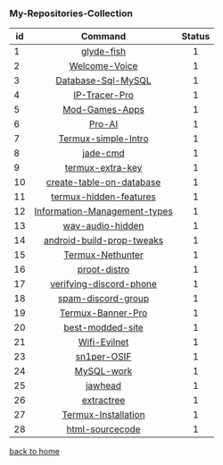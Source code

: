 ### My-Repositories-Collection


id | Command | Status |
-- |:--:|:--:|
1  | <a href="https://github.com/poisk-ls/glyde-fish">glyde-fish </a> | 1
2  | <a href="https://github.com/poisk-ls/Welcome-Voice">Welcome-Voice</a> | 1
3  | <a href="https://github.com/poisk-ls/Database-Sql-MySQL">Database-Sql-MySQL</a> | 1
4  | <a href="https://github.com/poisk-ls/IP-Tracer-Pro">IP-Tracer-Pro </a> | 1
5  | <a href="https://github.com/poisk-ls/Mod-Games-Apps">Mod-Games-Apps </a> | 1
6  | <a href="https://github.com/poisk-ls/Pro-AI">Pro-AI </a> | 1
7  | <a href="https://github.com/poisk-ls/Termux-simple-Intro">Termux-simple-Intro</a> | 1
8  | <a href="https://github.com/poisk-ls/jade-cmd">jade-cmd</a>| 1
9  | <a href="https://github.com/poisk-ls/termux-extra-key">termux-extra-key</a>| 1
10 | <a href="https://github.com/poisk-ls/create-table-on-database">create-table-on-database </a>| 1
11 | <a href="https://github.com/poisk-ls/termux-hidden-features">termux-hidden-features </a> | 1
12 | <a href="https://github.com/poisk-ls/Information-Management-types">Information-Management-types </a> | 1
13 | <a href="https://github.com/poisk-ls/wav-audio-hidden">wav-audio-hidden </a> | 1
14 | <a href="https://github.com/poisk-ls/android-build-prop-tweaks">android-build-prop-tweaks </a> | 1
15 | <a href="https://github.com/poisk-ls/Termux-Nethunter">Termux-Nethunter </a> | 1
16 | <a href="https://github.com/poisk-ls/proot-distro">proot-distro </a> | 1
17 | <a href="https://github.com/poisk-ls/verifying-discord-phone">verifying-discord-phone </a>| 1
18 | <a href="https://github.com/poisk-ls/spam-discord-group">spam-discord-group </a> | 1
19 | <a href="https://github.com/poisk-ls/Termux-Banner-Pro">Termux-Banner-Pro </a> | 1
20 | <a href="https://github.com/poisk-ls/best-modded-site">best-modded-site </a> | 1
21 | <a href="https://github.com/poisk-ls/Wifi-Evilnet">Wifi-Evilnet </a> | 1
23 | <a href="https://github.com/poisk-ls/sn1per-OSIF">sn1per-OSIF </a> | 1
24 | <a href="https://github.com/poisk-ls/MySQL-work">MySQL-work </a>| 1 
25 | <a href="https://github.com/poisk-ls/jawhead">jawhead </a>| 1
26 | <a href="https://github.com/poisk-ls/extractree">extractree </a>| 1
27 | <a href="https://github.com/poisk-ls/Termux-Installation">Termux-Installation </a> | 1
28 | <a href="https://github.com/poisk-ls/html-sourcecode">html-sourcecode </a> | 1

[back to home](https://github.com/poisk-ls#%F0%9D%95%BF%F0%9D%96%86%F0%9D%96%87%F0%9D%96%91%F0%9D%96%8A-%F0%9D%96%94%F0%9D%96%8B-%F0%9D%96%88%F0%9D%96%94%F0%9D%96%93%F0%9D%96%99%F0%9D%96%8A%F0%9D%96%93%F0%9D%96%99%F0%9D%96%98)
